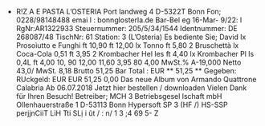- R!Z A E PASTA L’OSTERIA Port landweg 4 D-5322T Bonn Fon; 0228/98148488 emai l : bonnglosterla.de Bar-Bel eg 16-Mar- 9/22: l RgNr:AR1322933 Steuernummer: 205/5/34/1544 Identnummer: DE 268087/48 TischNr: 61 Station: 3 (L’Osteria) Es bediente Sie; David lx Prosoìutto e Funghi ft 10,90 ft 12,00 lx Tonno ft 5,80 2 Bruschettà lx Coca-Cola 0,51 ft 3,95 2 Krombacher Hel les ft 4,40 lx Krombacher Pl ls 0,4L ft 4,00 10, 90 12,00 11,60 3,95 80 4,00 MwSt.% A-19,000 Netto 43,0/ MwSt. 8,18 Brutto 51,25 Bar Total : EUR ** 51,25 ** Gegeben: RUckgeld: EUR EUR 51,25 0,00 Das neue Album von Armando Quattrone Calabria Ab 06.07.2018 Jetzt hier bestellen / downloaden Vielen Dank für Ihren Besuch! Betreiber; MCH 3 Betriebsgesel lschaft mbH Ollenhauerstraße 1 D-53113 Bonn Hypersoft SP 3 (HF /) HS-SSP perjjnCiiT LiH Tti SLị i ũt / : n/ 1 3 ;4 69 5- Z